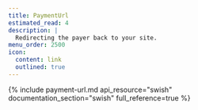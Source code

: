 ```yaml
---
title: PaymentUrl
estimated_read: 4
description: |
  Redirecting the payer back to your site.
menu_order: 2500
icon:
  content: link
  outlined: true
---
```


{% include payment-url.md api_resource="swish" documentation_section="swish" full_reference=true %}
